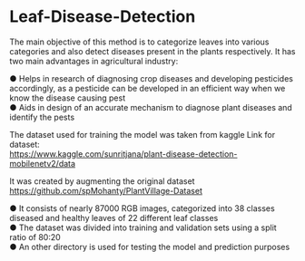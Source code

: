# Leaf-Disease-Detection

The main objective of this method is to categorize leaves into various categories and also
detect diseases present in the plants respectively. It has two main advantages in
agricultural industry:

● Helps in research of diagnosing crop diseases and developing pesticides
accordingly, as a pesticide can be developed in an efficient way when we know
the disease causing pest\
● Aids in design of an accurate mechanism to diagnose plant diseases and identify
the pests

The dataset used for training the model was taken from kaggle
Link for dataset:\
https://www.kaggle.com/sunritjana/plant-disease-detection-mobilenetv2/data 

It was created by augmenting the original dataset\
https://github.com/spMohanty/PlantVillage-Dataset 

● It consists of nearly 87000 RGB images, categorized into 38 classes diseased and
healthy leaves of 22 different leaf classes\
● The dataset was divided into training and validation sets using a split ratio of
80:20\
● An other directory is used for testing the model and prediction purposes
